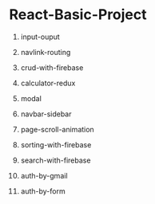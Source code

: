 # React-Basic-Project

1. input-ouput 

2. navlink-routing

3. crud-with-firebase

4. calculator-redux

5. modal

6. navbar-sidebar

7. page-scroll-animation

8. sorting-with-firebase

9. search-with-firebase

10. auth-by-gmail

11. auth-by-form

